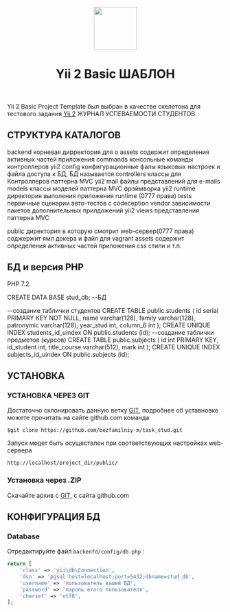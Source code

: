 <p align="center">
    <a href="https://github.com/yiisoft" target="_blank">
        <img src="https://avatars0.githubusercontent.com/u/993323" height="100px">
    </a>
    <h1 align="center">Yii 2 Basic ШАБЛОН</h1>
    <br>
</p>

Yii 2 Basic Project Template был выбран в качестве скелетона для тестового задания  [Yii 2](http://www.yiiframework.com/) ЖУРНАЛ УСПЕВАЕМОСТИ СТУДЕНТОВ.


СТРУКТУРА КАТАЛОГОВ
-------------------

backend              корневая дирректория для о
  assets             содержит определения активных частей приложения
  commands           консольные команды контроллеров yii2
  config             конфигурационные фалы языковых настроек и файла доступа к БД, БД называется
  controllers        классы для Контроллеров паттерна MVC yii2
  mail               файлы представлений для e-mails
  models             классы моделей паттерна MVC фрэймворка yii2
  runtime            директория выполения приложения runtime (0777 права)
  tests              первичные сценарии авто-тестов с codeception
  vendor             зависимости пакетов дополнительных прилдожений yii2
  views              представления паттерна MVC

public               директория в которую смотрит web-сервер(0777 права) соджержит ямл докера и файл для vagrant
  assets             содержит определения активных частей приложения
  css                стили и т.п.

БД и версия РНР
----------------

PHP 7.2.

CREATE DATA BASE stud_db; --БД

--создание таблички студентов
CREATE TABLE public.students
(
    id serial PRIMARY KEY NOT NULL,
    name varchar(128),
    family varchar(128),
    patronymic varchar(128),
    year_stud int,
    column_6 int
);
CREATE UNIQUE INDEX students_id_uindex ON public.students (id);
--создание таблички предметов (курсов)
CREATE TABLE public.subjects
(
    id int PRIMARY KEY,
    id_student int,
    title_course varchar(512),
    mark int
);
CREATE UNIQUE INDEX subjects_id_uindex ON public.subjects (id);


УСТАНОВКА
------------

### УСТАНОВКА ЧЕРЕЗ GIT

Достаточно склонировать данную ветку [GIT](https://github.com/bezfamilniy-m/task_stud/), подробнее об уставновке можете прочитать на сайте github.com
команда
~~~
$git clone https://github.com/bezfamilniy-m/task_stud.git
~~~
Запуск модет быть осуществлен при соответствующих настройках web-сервера
~~~
http://localhost/project_dir/public/
~~~

### Установка через .ZIP

Скачайте архив с [GIT](https://github.com/bezfamilniy-m/task_stud/), с сайта github.com

КОНФИГУРАЦИЯ БД
---------------

### Database

Отредактируйте файл `backenfd/config/db.php` :

```php
return [
    'class' => 'yii\db\Connection',
    'dsn' => 'pgsql:host=localhost;port=5432;dbname=stud_db',
    'username' => 'пользователь вашей БД',
    'password' => 'пароль етого пользователя',
    'charset' => 'utf8',
];
```

